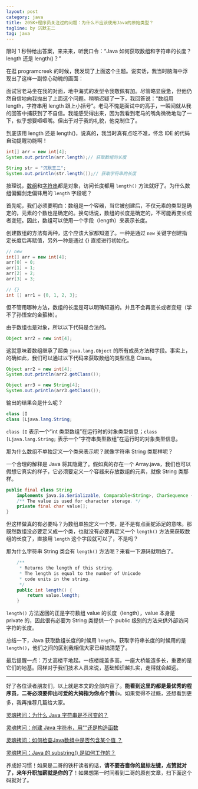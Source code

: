 ```yaml
---
layout: post
category: java
title: 205K+程序员关注过的问题：为什么不应该使用Java的原始类型？
tagline: by 沉默王二
tag: java
---
```


限时 1 秒钟给出答案，来来来，听我口令：“Java 如何获取数组和字符串的长度？length 还是 length()？”


<!--more-->




在逛 programcreek 的时候，我发现了上面这个主题。说实话，我当时脑海中浮现出了这样一副惊心动魄的画面：

面试官老马坐在我的对面，地中海式的发型令我敬佩有加。尽管略显疲惫，但他仍然自信地向我抛出了上面这个问题。稍稍迟疑了一下，我回答说：“数组用 length，字符串用 length 跟上小括号”。老马不愧是面试中的高手，一瞬间就从我的回答中捕获到了不自信。我能感受得出来，因为我看到老马的嘴角微微地动了一下，似乎想要咂咂嘴。但出于对于我的礼貌，他克制住了。

到底该用 length 还是 length()，说真的，我当时真有点吃不准，怀念 IDE 的代码自动提醒功能啊！

```java
int[] arr = new int[4];
System.out.println(arr.length);// 获取数组的长度

String str = "沉默王二";
System.out.println(str.length());// 获取字符串的长度
```

按理说，[数组](http://www.itwanger.com/java/2019/11/08/java-array.html)和[字符串](http://www.itwanger.com/java/2019/11/08/java-string-join.html)都是对象，访问长度都用 `length()` 方法就好了。为什么数组偏偏剑走偏锋用的 `length` 字段呢？

首先呢，我们必须要明白：数组是一个容器，当它被创建后，不仅元素的类型是确定的，元素的个数也是确定的。换句话说，数组的长度是确定的，不可能再变长或者变短。因此，数组可以使用一个字段（length）来表示长度。

创建数组的方法有两种，这个应该大家都知道了。一种是通过 `new` 关键字创建指定长度后再赋值，另外一种是通过 {} 直接进行初始化。

```java
// new
int[] arr = new int[4];
arr[0] = 0;
arr[1] = 1;
arr[2] = 2;
arr[3] = 3;

// {}
int [] arr1 = {0, 1, 2, 3};
```

但不管用哪种方法，数组的长度是可以明确知道的。并且不会再变长或者变短（学不了孙悟空的金箍棒）。

由于数组也是对象，所以以下代码是合法的。

```java
Object arr2 = new int[4];
```

这就意味着数组继承了超类 `java.lang.Object` 的所有成员方法和字段。事实上，的确如此，我们可以通过以下代码来获取数组的类型信息 Class。

```java
Object arr2 = new int[4];
System.out.println(arr2.getClass());

Object arr3 = new String[4];
System.out.println(arr3.getClass());
```

输出的结果会是什么呢？

```java
class [I
class [Ljava.lang.String;
```

`class [I` 表示一个“int 类型数组”在运行时的对象类型信息；`class [Ljava.lang.String;` 表示一个“字符串类型数组”在运行时的对象类型信息。

那为什么数组不单独定义一个类来表示呢？就像字符串 String 类那样呢？

一个合理的解释是 Java 将其隐藏了。假如真的存在一个 Array.java，我们也可以假想它真实的样子，它必须要定义一个容器来存放数组的元素，就像 String 类那样。

```java
public final class String
    implements java.io.Serializable, Comparable<String>, CharSequence {
    /** The value is used for character storage. */
    private final char value[];
}
```

但这样做真的有必要吗？为数组单独定义一个类，是不是有点画蛇添足的意味。那既然数组没必要定义成一个类，也就没有必要再定义一个 `length()` 方法来获取数组的长度了，直接用 `length` 这个字段就可以了，不是吗？

那为什么字符串 String 类会有 `length()` 方法呢？来看一下源码就明白了。

```java
    /**
     * Returns the length of this string.
     * The length is equal to the number of Unicode
     * code units in the string.
     */
    public int length() {
        return value.length;
    }
```

`length()` 方法返回的正是字符数组 value 的长度（length），value 本身是 private 的，因此很有必要为 String 类提供一个 public 级别的方法来供外部访问字符的长度。

总结一下，Java 获取数组长度的时候用 `length`，获取字符串长度的时候用的是 `length()`，他们之间的区别我相信大家已经搞清楚了。

最后提醒一点：万丈高楼平地起。一栋楼能盖多高，一座大桥能造多长，重要的是它们的地基。同样对于我们技术人员来说，基础知识越扎实，走得就会越远。

-------

好了各位读者朋友们，以上就是本文的全部内容了。**能看到这里的都是最优秀的程序员，二哥必须要伸出可爱的大拇指为你点个赞**👍。如果觉得不过瘾，还想看到更多，我再推荐几篇给大家。

[灵魂拷问：为什么 Java 字符串是不可变的？](https://mp.weixin.qq.com/s/CRQrm5zGpqWxYL_ztk-b2Q)

[灵魂拷问：创建 Java 字符串，用""还是构造函数](http://www.itwanger.com/java/2019/11/28/java-string-shuangyinhao-gouzaohanshu.html)

[灵魂拷问：如何检查Java数组中是否包含某个值 ？](https://mp.weixin.qq.com/s/DBvgghP5cN6KlPnILaqjmQ)

[灵魂拷问：Java 的 substring() 是如何工作的？](https://mp.weixin.qq.com/s/rLakWBPuWqYG8QT6ACetGQ)

养成好习惯！如果是二哥的铁杆读者的话，**请不要吝啬你的鼠标左键，点赞就对了，来年升职加薪就是你的了**！如果想第一时间看到二哥的原创文章，扫下面这个码就对了。


